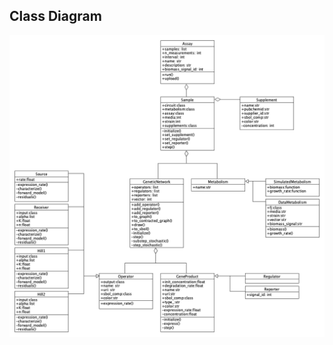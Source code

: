 ## Class Diagram
<img src="https://github.com/RudgeLab/LOICA/blob/master/images/LOICA%20class%20diagram3.png" alt="LOICA class diagram" width="800"/>
